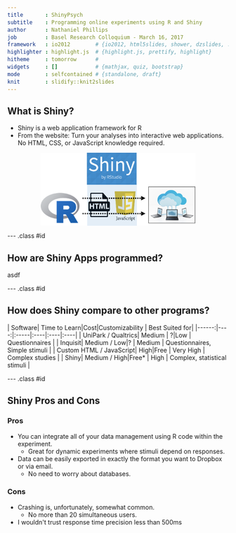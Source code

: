 ```yaml
---
title       : ShinyPsych
subtitle    : Programming online experiments using R and Shiny
author      : Nathaniel Phillips
job         : Basel Research Colloquium - March 16, 2017
framework   : io2012        # {io2012, html5slides, shower, dzslides, ...}
highlighter : highlight.js  # {highlight.js, prettify, highlight}
hitheme     : tomorrow      # 
widgets     : []            # {mathjax, quiz, bootstrap}
mode        : selfcontained # {standalone, draft}
knit        : slidify::knit2slides
---
```


## What is Shiny?

- Shiny is a web application framework for R
- From the website: Turn your analyses into interactive web applications. No HTML, CSS, or JavaScript knowledge required.

<img src="images/shinydiagram.png" title="plot of chunk cookmap" alt="plot of chunk cookmap" width="70%" style="display: block; margin: auto;" />

--- .class #id 
## How are Shiny Apps programmed?

asdf

--- .class #id 
## How does Shiny compare to other programs?

| Software| Time to Learn|Cost|Customizability | Best Suited for|
|------:|----:|:-----|:----|:----|:----|
|     UniPark / Qualtrics| Medium |   ?|Low | Questionnaires     |
|     Inquisit|    Medium / Low|? | Medium | Questionnaires, Simple stimuli     |
|     Custom HTML / JavaScript|   High|Free | Very High | Complex studies     |
|     Shiny|    Medium / High|Free* | High | Complex, statistical stimuli     |

--- .class #id 
## Shiny Pros and Cons

### Pros
- You can integrate all of your data management using R code within the experiment.
    - Great for dynamic experiments where stimuli depend on responses.
- Data can be easily exported in exactly the format you want to Dropbox or via email.
    - No need to worry about databases.

### Cons
- Crashing is, unfortunately, somewhat common.
    - No more than 20 simultaneous users.
- I wouldn't trust response time precision less than 500ms
